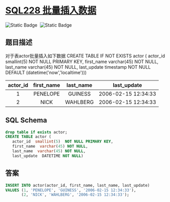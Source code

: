 # [SQL228 批量插入数据](https://www.nowcoder.com/practice/51c12cea6a97468da149c04b7ecf362e?tpId=82&tags=&title=&difficulty=2&judgeStatus=&rp=1&sourceUrl=%2Fexam%2Finterview%3Forder%3D0&gioEnter=menu)

<div style="display:flex;">
  <img style="margin-right: 8px;" alt="Static Badge" src="https://img.shields.io/badge/%E9%9A%BE%E5%BA%A6-%E7%AE%80%E5%8D%95-%2351b8b8?style=flat">
  <img style="margin-right: 8px;" alt="Static Badge" src="https://img.shields.io/badge/%E6%95%B0%E6%8D%AE%E5%BA%93-%23b1b3b8?style=flat">
</div>


## 题目描述

对于表actor批量插入如下数据
CREATE TABLE IF NOT EXISTS actor (
actor_id smallint(5) NOT NULL PRIMARY KEY,
first_name varchar(45) NOT NULL,
last_name varchar(45) NOT NULL,
last_update timestamp NOT NULL DEFAULT (datetime('now','localtime')))

| actor_id | first_name | last_name |     last_update     |
| :------: | :--------: | :-------: | :-----------------: |
|    1     |  PENELOPE  |  GUINESS  | 2006-02-15 12:34:33 |
|    2     |    NICK    | WAHLBERG  | 2006-02-15 12:34:33 |


## SQL Schema
```sql
drop table if exists actor;
CREATE TABLE actor (
   actor_id  smallint(5)  NOT NULL PRIMARY KEY,
   first_name  varchar(45) NOT NULL,
   last_name  varchar(45) NOT NULL,
   last_update  DATETIME NOT NULL)
```

## 答案
```sql
INSERT INTO actor(actor_id, first_name, last_name, last_update)
VALUES (1, 'PENELOPE', 'GUINESS', '2006-02-15 12:34:33'),
       (2, 'NICK', 'WAHLBERG', '2006-02-15 12:34:33');
```